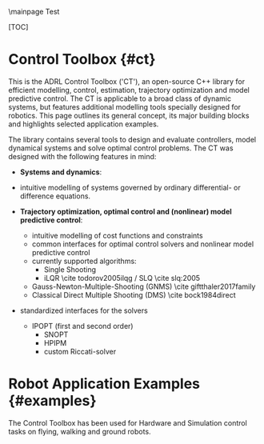 \mainpage Test


[TOC]


Control Toolbox {#ct}
====================


This is the ADRL Control Toolbox ('CT'), an open-source C++ library for efficient modelling, control, 
estimation, trajectory optimization and model predictive control.
The CT is applicable to a broad class of dynamic systems, but features additional modelling tools specially designed for robotics.
This page outlines its general concept, its major building blocks and highlights selected application examples.

The library contains several tools to design and evaluate controllers, model dynamical systems and solve optimal control problems.
The CT was designed with the following features in mind:

 - **Systems and dynamics**: 
  - intuitive modelling of systems governed by ordinary differential- or difference equations.

 - **Trajectory optimization, optimal control and (nonlinear) model predictive control**:
    - intuitive modelling of cost functions and constraints
    - common interfaces for optimal control solvers and nonlinear model predictive control
    - currently supported algorithms:
      - Single Shooting
      - iLQR \cite todorov2005ilqg / SLQ \cite slq:2005 
    - Gauss-Newton-Multiple-Shooting (GNMS) \cite giftthaler2017family
    - Classical Direct Multiple Shooting (DMS) \cite bock1984direct
  - standardized interfaces for the solvers
    - IPOPT (first and second order)
      - SNOPT
      - HPIPM
      - custom Riccati-solver
 
Robot Application Examples {#examples}
==========================

The Control Toolbox has been used for Hardware and Simulation control tasks on flying, walking and ground robots.
